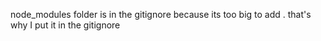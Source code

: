 node_modules folder is in the gitignore because its too big to add . that's why I put it in the gitignore
